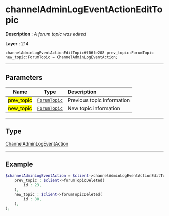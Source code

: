 # channelAdminLogEventActionEditTopic

**Description** : *A forum topic was edited*

**Layer** : 214

```tl
channelAdminLogEventActionEditTopic#f06fe208 prev_topic:ForumTopic new_topic:ForumTopic = ChannelAdminLogEventAction;
```

---

## Parameters

| Name | Type | Description |
| :---: | :---: | :--- |
| <mark>prev_topic</mark> | [`ForumTopic`](type/ForumTopic) | Previous topic information |
| <mark>new_topic</mark> | [`ForumTopic`](type/ForumTopic) | New topic information |

---

## Type

[ChannelAdminLogEventAction](type/ChannelAdminLogEventAction)

---

## Example

```php
$channelAdminLogEventAction = $client->channelAdminLogEventActionEditTopic(
	prev_topic : $client->forumTopicDeleted(
		id : 23,
	),
	new_topic : $client->forumTopicDeleted(
		id : 80,
	),
);
```